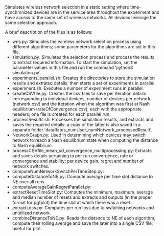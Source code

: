 Simulates wireless network selection in a static setting where time-synchronized devices are in the service area throughout the experiment and have access to the same set of wireless networks. All devices leverage the same selection approach.

A brief description of the files is as follows:
* wns.py: Simulates the wireless network selection process using different algorithms; some parameters for the algorithms are set in this file.
* simulation.py: Simulates the selection process and process the results to extract required information. To start the simulation, set the parameter values in this file and run the command 'python3 simulation.py'.
* experiments_parallel.sh: Creates the directories to store the simulation results and extrated details; then starts a set of experiments in parallel.
* experiment.sh: Executes a number of experiment runs in parallel.
* createCSVfile.py: Creates the csv files to save per iteration details corresponding to individual devices, number of devices per network (network.csv) and the iteration when the algorithm was first at Nash equilibrium (rateOfConvergence.csv), each with the appropriate headers; one file is created for each parallel run.
* processResults.sh: Processes the simulation results, and extracts and saves the required details; a copy of the latter is also saved in a separate folder 'dataRates_numUser_numNetwork_processedResult'.
* NetworkGraph.py: Used in determining which devices may switch network to reach a Nash equilibrium state when computing the distance to Nash equilibrium.
* processCSVfile_mean_sd_convergence_multiprocessing.py: Extracts and saves details pertaining to per run convergence, rate or convergence and stability; per device gain, regret and number of network switches.
* computeNumNetworkSwitchPerTimeStep.py: 
* computeDistanceToNE.py: Compute average per time slot distance to NE over all runs.
* computeAverageGainRegretParallel.py: 
* extractResetTimeSlot.py: Computes the minimum, maximum, average and median number of resets and extracts and outputs (in the proper format for pgfplot) the time slot at which there was a reset.
* extractLoss.py: Computes per run loss due to switching networks and unutilized network.
* combineDistanceToNE.py: Reads the distance to NE of each algorithm, compute their rolling average and save the later into a single CSV file; useful for plot.
